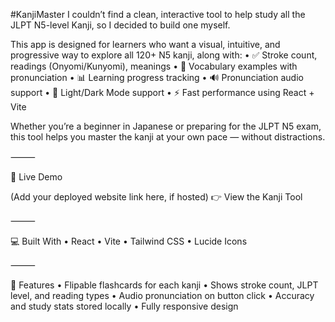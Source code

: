 #KanjiMaster
I couldn’t find a clean, interactive tool to help study all the JLPT N5-level Kanji, so I decided to build one myself.

This app is designed for learners who want a visual, intuitive, and progressive way to explore all 120+ N5 kanji, along with:
	•	✅ Stroke count, readings (Onyomi/Kunyomi), meanings
	•	🧠 Vocabulary examples with pronunciation
	•	📊 Learning progress tracking
	•	🔊 Pronunciation audio support
	•	🌙 Light/Dark Mode support
	•	⚡ Fast performance using React + Vite

Whether you’re a beginner in Japanese or preparing for the JLPT N5 exam, this tool helps you master the kanji at your own pace — without distractions.

⸻

🚀 Live Demo

(Add your deployed website link here, if hosted)
👉 View the Kanji Tool

⸻

💻 Built With
	•	React
	•	Vite
	•	Tailwind CSS
	•	Lucide Icons

⸻

📂 Features
	•	Flipable flashcards for each kanji
	•	Shows stroke count, JLPT level, and reading types
	•	Audio pronunciation on button click
	•	Accuracy and study stats stored locally
	•	Fully responsive design

